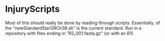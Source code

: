 # InjuryScripts
Most of this should really be done by reading through scripts. Essentially, of the "newStandardStarGRCh38.sh" is the current standard. Run in a repository with files ending in "R2_001.fastq.gz" (or with an R1).
